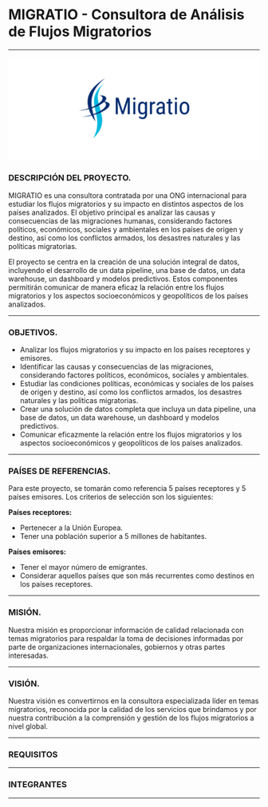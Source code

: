 # **MIGRATIO - Consultora de Análisis de Flujos Migratorios**
------------

<p align="center">
  <img src="./src/migratio.png">
</p>


### **DESCRIPCIÓN DEL PROYECTO**.
MIGRATIO es una consultora contratada por una ONG internacional para estudiar los flujos migratorios y su impacto en distintos aspectos de los países analizados. El objetivo principal es analizar las causas y consecuencias de las migraciones humanas, considerando factores políticos, económicos, sociales y ambientales en los países de origen y destino, así como los conflictos armados, los desastres naturales y las políticas migratorias.

El proyecto se centra en la creación de una solución integral de datos, incluyendo el desarrollo de un data pipeline, una base de datos, un data warehouse, un dashboard y modelos predictivos. Estos componentes permitirán comunicar de manera eficaz la relación entre los flujos migratorios y los aspectos socioeconómicos y geopolíticos de los países analizados.

---

### **OBJETIVOS**.

- Analizar los flujos migratorios y su impacto en los países receptores y emisores.
- Identificar las causas y consecuencias de las migraciones, considerando factores políticos, económicos, sociales y ambientales.
- Estudiar las condiciones políticas, económicas y sociales de los países de origen y destino, así como los conflictos armados, los desastres naturales y las políticas migratorias.
- Crear una solución de datos completa que incluya un data pipeline, una base de datos, un data warehouse, un dashboard y modelos predictivos.
- Comunicar eficazmente la relación entre los flujos migratorios y los aspectos socioeconómicos y geopolíticos de los países analizados.

---

### **PAÍSES DE REFERENCIAS**.

Para este proyecto, se tomarán como referencia 5 países receptores y 5 países emisores. Los criterios de selección son los siguientes:

**Países receptores:**

- Pertenecer a la Unión Europea.
- Tener una población superior a 5 millones de habitantes.

**Países emisores:**

- Tener el mayor número de emigrantes.
- Considerar aquellos países que son más recurrentes como destinos en los países receptores.

---

### **MISIÓN**.

Nuestra misión es proporcionar información de calidad relacionada con temas migratorios para respaldar la toma de decisiones informadas por parte de organizaciones internacionales, gobiernos y otras partes interesadas.

---

### **VISIÓN**.

Nuestra visión es convertirnos en la consultora especializada líder en temas migratorios, reconocida por la calidad de los servicios que brindamos y por nuestra contribución a la comprensión y gestión de los flujos migratorios a nivel global.

---

### **REQUISITOS**

---

### **INTEGRANTES**

---
